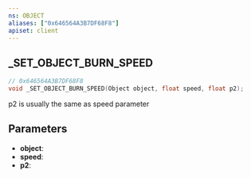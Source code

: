 ```yaml
---
ns: OBJECT
aliases: ["0x646564A3B7DF68F8"]
apiset: client
---
```

## _SET_OBJECT_BURN_SPEED

```c
// 0x646564A3B7DF68F8
void _SET_OBJECT_BURN_SPEED(Object object, float speed, float p2);
```

p2 is usually the same as speed parameter

## Parameters
* **object**:
* **speed**:
* **p2**: